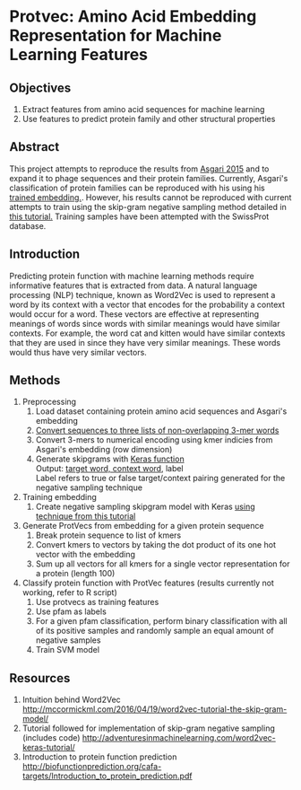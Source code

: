 # Protvec: Amino Acid Embedding Representation for Machine Learning Features

## Objectives
1. Extract features from amino acid sequences for machine learning
2. Use features to predict protein family and other structural properties

## Abstract
This project attempts to reproduce the results from [Asgari 2015](http://journals.plos.org/plosone/article?id=10.1371/journal.pone.0141287) and to expand it to phage sequences and their protein families. Currently, Asgari's classification of protein families can be reproduced with his using his [trained embedding.](https://github.com/ehsanasgari/Deep-Proteomics). However, his results cannot be reproduced with current attempts to train using the skip-gram negative sampling method detailed in [this tutorial.](http://adventuresinmachinelearning.com/word2vec-keras-tutorial/) Training samples have been attempted with the SwissProt database. 

## Introduction
Predicting protein function with machine learning methods require informative features that is extracted from data. A natural language processing (NLP) technique, known as Word2Vec is used to represent a word by its context with a vector that encodes for the probability a context would occur for a word. These vectors are effective at representing meanings of words since words with similar meanings would have similar contexts. For example, the word cat and kitten would have similar contexts that they are used in since they have very similar meanings. These words would thus have very similar vectors. 

## Methods
1. Preprocessing
    1. Load dataset containing protein amino acid sequences and Asgari's embedding
    2. [Convert sequences to three lists of non-overlapping 3-mer words](https://www.researchgate.net/profile/Mohammad_Mofrad/publication/283644387/figure/fig4/AS:341292040114179@1458381771303/Protein-sequence-splitting-In-order-to-prepare-the-training-data-each-protein-sequence.png) 
    3. Convert 3-mers to numerical encoding using kmer indicies from Asgari's embedding (row dimension)
    4. Generate skipgrams with [Keras function](https://keras.io/preprocessing/sequence/)  
        Output: [target word, context word](http://mccormickml.com/assets/word2vec/training_data.png), label  
        Label refers to true or false target/context pairing generated for the negative sampling technique             
2. Training embedding
    1. Create negative sampling skipgram model with Keras [using technique from this tutorial](http://adventuresinmachinelearning.com/word2vec-keras-tutorial/)
3. Generate ProtVecs from embedding for a given protein sequence
    1. Break protein sequence to list of kmers
    2. Convert kmers to vectors by taking the dot product of its one hot vector with the embedding 
    3. Sum up all vectors for all kmers for a single vector representation for a protein (length 100)        
4. Classify protein function with ProtVec features (results currently not working, refer to R script)
    1. Use protvecs as training features
    2. Use pfam as labels
    3. For a given pfam classification, perform binary classification with all of its positive samples and randomly sample an equal amount of negative samples
    4. Train SVM model 
    
    
## Resources 
1. Intuition behind Word2Vec http://mccormickml.com/2016/04/19/word2vec-tutorial-the-skip-gram-model/
2. Tutorial followed for implementation of skip-gram negative sampling (includes code) http://adventuresinmachinelearning.com/word2vec-keras-tutorial/
3. Introduction to protein function prediction
http://biofunctionprediction.org/cafa-targets/Introduction_to_protein_prediction.pdf
